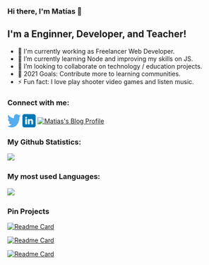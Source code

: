 ### Hi there, I'm Matías 👋

## I'm a Enginner, Developer, and Teacher!

- 🔭 I'm currently working as Freelancer Web Developer.
- 🌱 I’m currently learning Node and improving my skills on JS.
- 👯 I’m looking to collaborate on technology / education projects.
- 🥅 2021 Goals: Contribute more to learning communities.
- ⚡ Fun fact: I love play shooter video games and listen music.

### Connect with me:

<p align="left">
  <a href="https://twitter.com/Matiasgb95" target="blank"><img align="center" src="assets/twitter.svg" alt="Twitter of Matías" height="30" width="30" /></a>
  <a href="https://www.linkedin.com/in/mat%C3%ADas-gabriel-beltramone-659a63b4/" target="blank"><img align="center" src="assets/linkedin.svg" alt="Linkedin of Matías" height="30" width="30" /></a>
  <a href="https://matiasbeltramone.github.io/"><img align="center" src="https://user-images.githubusercontent.com/22304957/80644516-24503e00-8a40-11ea-905c-81b7b5f0e72a.png" alt="Matias's Blog Profile" height="30" width="30" /></a>
</p>

### My Github Statistics:

<img height="180em" src="https://github-readme-stats.vercel.app/api?username=matiasbeltramone&show_icons=true&hide_border=true&count_private=true&theme=algolia" />

### My most used Languages:

<img height="180em" src="https://github-readme-stats.vercel.app/api/top-langs/?username=matiasbeltramone&exclude_repo=KNN-Image-Classification&show_icons=true&hide_border=true&layout=compact&langs_count=8&count_private=true" />

### Pin Projects

[![Readme Card](https://github-readme-stats.vercel.app/api/pin/?username=matiasbeltramone&repo=aemon&theme=algolia)](https://github.com/matiasbeltramone/aemon)

[![Readme Card](https://github-readme-stats.vercel.app/api/pin/?username=matiasbeltramone&repo=good-practices&theme=algolia)](https://github.com/matiasbeltramone/good-practices)

[![Readme Card](https://github-readme-stats.vercel.app/api/pin/?username=matiasbeltramone&repo=php-clean-architecture&theme=algolia)](https://github.com/matiasbeltramone/php-clean-architecture)



